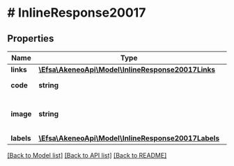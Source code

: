 # # InlineResponse20017

## Properties

Name | Type | Description | Notes
------------ | ------------- | ------------- | -------------
**links** | [**\Efsa\AkeneoApi\Model\InlineResponse20017Links**](InlineResponse20017Links.md) |  | [optional]
**code** | **string** | Reference entity code |
**image** | **string** | Code of the reference entity image | [optional]
**labels** | [**\Efsa\AkeneoApi\Model\InlineResponse20017Labels**](InlineResponse20017Labels.md) |  | [optional]

[[Back to Model list]](../../README.md#models) [[Back to API list]](../../README.md#endpoints) [[Back to README]](../../README.md)
